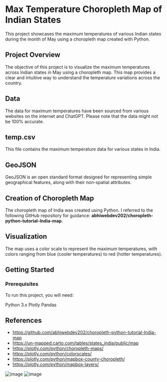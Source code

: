 # Max Temperature Choropleth Map of Indian States

This project showcases the maximum temperatures of various Indian states during the month of May using a choropleth map created with Python.

## Project Overview

The objective of this project is to visualize the maximum temperatures across Indian states in May using a choropleth map. This map provides a clear and intuitive way to understand the temperature variations across the country.

## Data

The data for maximum temperatures have been sourced from various websites on the internet and ChatGPT. Please note that the data might not be 100% accurate.

## temp.csv
This file contains the maximum temperature data for various states in India.

## GeoJSON
GeoJSON is an open standard format designed for representing simple geographical features, along with their non-spatial attributes.

## Creation of Choropleth Map

The choropleth map of India was created using Python. I referred to the following GitHub repository for guidance: __abhiwebdev202/choropleth-python-tutorial-India-map.__

## Visualization

The map uses a color scale to represent the maximum temperatures, with colors ranging from blue (cooler temperatures) to red (hotter temperatures).

## Getting Started

### Prerequisites
To run this project, you will need:

Python 3.x
Plotly
Pandas

## References

- https://github.com/abhiwebdev202/choropleth-python-tutorial-India-map
- https://un-mapped.carto.com/tables/states_india/public/map
- https://plotly.com/python/choropleth-maps/
- https://plotly.com/python/colorscales/
- https://plotly.com/python/mapbox-county-choropleth/
- https://plotly.com/python/mapbox-layers/

![image](https://github.com/ArpitChb2704/Choropleth-Map-of-Indian-Using-python/assets/156332722/b610764d-57d3-4d17-b67c-3791e1f40418)
![image](https://github.com/ArpitChb2704/Choropleth-Map-of-Indian-Using-python/assets/156332722/76edf0cb-8c24-44ee-ab69-677eec0c4e9c)


